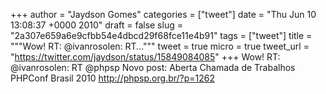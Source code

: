 
+++
author = "Jaydson Gomes"
categories = ["tweet"]
date = "Thu Jun 10 13:08:37 +0000 2010"
draft = false
slug = "2a307e659a6e9cfbb54e4dbcd29f68fce11e4b91"
tags = ["tweet"]
title = """Wow! RT: @ivanrosolen: RT..."""
tweet = true
micro = true
tweet_url = "https://twitter.com/jaydson/status/15849084085"
+++
Wow! RT: @ivanrosolen: RT @phpsp Novo post: Aberta Chamada de Trabalhos PHPConf Brasil 2010 http://phpsp.org.br/?p=1262
